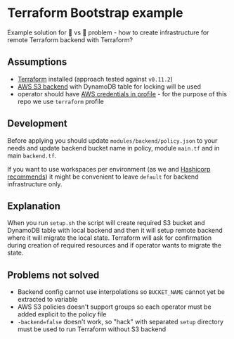 # Terraform Bootstrap example

Example solution for :egg: vs :chicken: problem - how to create infrastructure for remote Terraform backend with Terraform?

## Assumptions

* [Terraform](https://www.terraform.io/) installed (approach tested against `v0.11.2`)
* [AWS S3 backend](https://www.terraform.io/docs/backends/types/s3.html) with DynamoDB table for locking will be used
* operator should have [AWS credentials in profile](https://docs.aws.amazon.com/cli/latest/userguide/cli-multiple-profiles.html) - for the purpose of this repo we use `terraform` profile

## Development

Before applying you should update `modules/backend/policy.json` to your needs and update backend bucket name in policy, module `main.tf` and in main `backend.tf`.

If you want to use workspaces per environment (as we and [Hashicorp recommends](https://www.terraform.io/docs/enterprise/guides/recommended-practices/part1.html#one-workspace-per-environment-per-terraform-configuration)) it might be convenient to leave `default` for backend infrastructure only.

## Explanation

When you run `setup.sh` the script will create required S3 bucket and DynamoDB table with local backend and then it will setup remote backend where it will migrate the local state. Terraform will ask for confirmation during creation of required resources and if operator wants to migrate the state.

## Problems not solved

* Backend config cannot use interpolations so `BUCKET_NAME` cannot yet be extracted to variable
* AWS S3 policies doesn't support groups so each operator must be added explicit to the policy file
* `-backend=false` doesn't work, so "hack" with separated `setup` directory must be used to run Terraform without S3 backend
